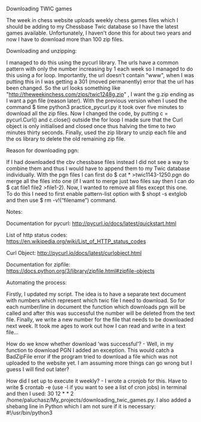 Downloading TWIC games 

The week in chess website uploads weekly chess games files which I should be adding to my Chessbase Twic database so I have the latest games available. Unfortunately, I haven't done this for about two years and now I have to download more than 100 zip files. 

Downloading and unzipping:

I managed to do this using the pycurl library. The urls have a common pattern with only the number increasing by 1 each week so I managed to do this using a for loop. Importantly, the url doesn't contain "www", when I was putting this in I was getting a 301 (moved permanently) error that the url has been changed. So the url looks something like "http://theweekinchess.com/zips/twic1248g.zip" , I want the g.zip ending as I want a pgn file (reason later). 
With the previous version when I used the command $ time python3 practice_pycurl.py it took over five minutes to download all the zip files. Now I changed the code, by putting c = pycurl.Curl() and c.close() outside the for loop I made sure that the Curl object is only initialised and closed once thus halving the time to two minutes thirty seconds.
Finally, used the zip library to unzip each file and the os library to delete the old remaining zip file.

Reason for downloading pgn:

If I had downloaded the cbv chessbase files instead I did not see a way to combine them and thus I would have to append them to my Twic database individually. With the pgn files I can first do 	      $ cat * >twic1143-1250.pgn do merge all the files into one (if I want to merge just two files say then I can do $ cat file1 file2 >file1-2). Now, I wanted to remove all files except this one. To do this I need to first enable pattern-list option with $ shopt -s extglob and then use $ rm -v!(“filename”) command. 

Notes:

Documentation for pycurl: http://pycurl.io/docs/latest/quickstart.html

List of http status codes: https://en.wikipedia.org/wiki/List_of_HTTP_status_codes

Curl Object: http://pycurl.io/docs/latest/curlobject.html

Documentation for zipfile: https://docs.python.org/3/library/zipfile.html#zipfile-objects

Automating the process:

Firstly, I updated my script. The idea is to have a separate text document with numbers which represent which twic file I need to download. So for each number/line in document the function which downloads pgn will be called and after this was successful the number will be deleted from the text file. Finally, we write a new number for the file that needs to be downloaded next week. It took me ages to work out how I can read and write in a text file...

How do we know whether download ‘was successful’? - Well, in my function to download PGN I added an exception. This would catch a BadZipFile error if the program tried to download a file which was not uploaded to the website yet. I am assuming more things can go wrong but I guess I will find out later?

How did I set up to execute it weekly? - I wrote a cronjob for this. Have to write $ crontab -e (use -l if you want to see a list of cron jobs) in terminal and then I used: 
30 12 * * 2 /home/paluchasz/My_projects/downloading_twic_games.py. 
I also added a shebang line in Python which I am not sure if it is necessary: #!/usr/bin/python3
